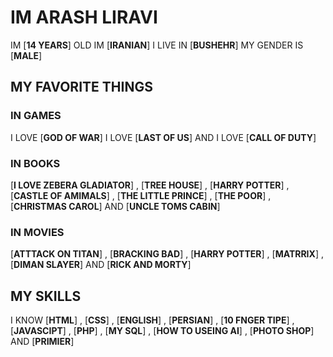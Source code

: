 # IM ARASH LIRAVI 


 IM  [**14 YEARS**]  OLD IM  [**IRANIAN**]  I LIVE IN  [**BUSHEHR**]  MY GENDER IS  [**MALE**]



## MY FAVORITE THINGS


### IN GAMES

 I LOVE  [**GOD OF WAR**]   I LOVE  [**LAST OF US**]  AND I LOVE  [**CALL OF DUTY**]

### IN BOOKS

 [**I LOVE ZEBERA GLADIATOR**]  ,
 [**TREE HOUSE**]  ,
 [**HARRY POTTER**]  ,
 [**CASTLE OF AMIMALS**]  ,
 [**THE LITTLE PRINCE**]  ,
 [**THE POOR**]  ,
 [**CHRISTMAS CAROL**]  AND
 [**UNCLE TOMS CABIN**] 
 ### IN MOVIES
 [**ATTTACK ON TITAN**]  ,  [**BRACKING BAD**]  ,  [**HARRY POTTER**]  ,  [**MATRRIX**]  ,  [**DIMAN SLAYER**]  AND   [**RICK AND MORTY**]
## MY SKILLS
I KNOW [**HTML**]  ,  [**CSS**]  ,  [**ENGLISH**]  ,  [**PERSIAN**]  ,  [**10 FNGER TIPE**]  ,  [**JAVASCIPT**]  ,  [**PHP**]  ,  [**MY SQL**]  ,  [**HOW TO USEING AI**]  ,  [**PHOTO SHOP**]  AND  [**PRIMIER**]
